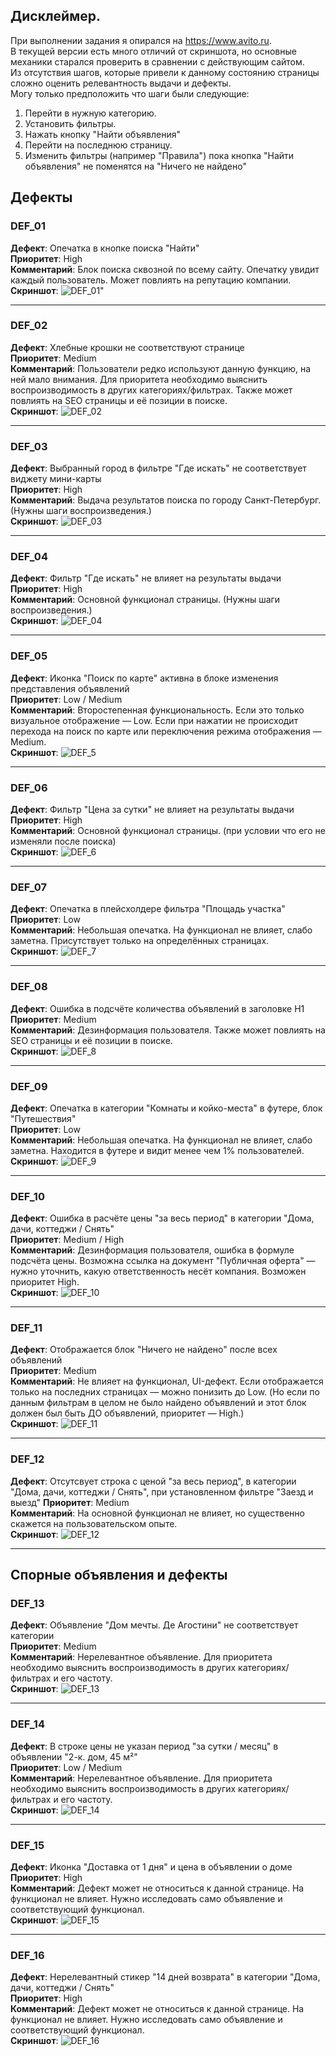 ## Дисклеймер.

При выполнении задания я опирался на https://www.avito.ru.  
В текущей версии есть много отличий от скриншота, но основные механики старался проверить в сравнении с действующим сайтом.  
Из отсутствия шагов, которые привели к данному состоянию страницы сложно оценить релевантность выдачи и дефекты.  
Могу только предположить что шаги были следующие:

1. Перейти в нужную категорию.
2. Установить фильтры.
3. Нажать кнопку "Найти объявления"
4. Перейти на последнюю страницу.
5. Изменить фильтры (например "Правила") пока кнопка "Найти объявления" не поменятся на "Ничего не найдено"

## Дефекты

### DEF_01

**Дефект**: Опечатка в кнопке поиска "Найти"  
**Приоритет**: High  
**Комментарий**: Блок поиска сквозной по всему сайту. Опечатку увидит каждый пользователь. Может повлиять на репутацию компании.  
**Скриншот**: ![DEF_01"](./screenshots/1.jpg)

---

### DEF_02

**Дефект**: Хлебные крошки не соответствуют странице  
**Приоритет**: Medium  
**Комментарий**: Пользователи редко используют данную функцию, на ней мало внимания. Для приоритета необходимо выяснить воспроизводимость в других категориях/фильтрах. Также может повлиять на SEO страницы и её позиции в поиске.  
**Скриншот**: ![DEF_02](./screenshots/2.jpg)

---

### DEF_03

**Дефект**: Выбранный город в фильтре "Где искать" не соответствует виджету мини-карты  
**Приоритет**: High  
**Комментарий**: Выдача результатов поиска по городу Санкт-Петербург. (Нужны шаги воспроизведения.)  
**Скриншот**: ![DEF_03](./screenshots/3.jpg)

---

### DEF_04

**Дефект**: Фильтр "Где искать" не влияет на результаты выдачи  
**Приоритет**: High  
**Комментарий**: Основной функционал страницы. (Нужны шаги воспроизведения.)  
**Скриншот**: ![DEF_04](./screenshots/4.jpg)

---

### DEF_05

**Дефект**: Иконка "Поиск по карте" активна в блоке изменения представления объявлений  
**Приоритет**: Low / Medium  
**Комментарий**: Второстепенная функциональность. Если это только визуальное отображение — Low. Если при нажатии не происходит перехода на поиск по карте или переключения режима отображения — Medium.  
**Скриншот**: ![DEF_5](./screenshots/5.jpg)

---

### DEF_06

**Дефект**: Фильтр "Цена за сутки" не влияет на результаты выдачи  
**Приоритет**: High  
**Комментарий**: Основной функционал страницы. (при условии что его не изменяли после поиска)  
**Скриншот**: ![DEF_6](./screenshots/6.jpg)

---

### DEF_07

**Дефект**: Опечатка в плейсхолдере фильтра "Площадь участка"  
**Приоритет**: Low  
**Комментарий**: Небольшая опечатка. На функционал не влияет, слабо заметна. Присутствует только на определённых страницах.  
**Скриншот**: ![DEF_7](./screenshots/7.jpg)

---

### DEF_08

**Дефект**: Ошибка в подсчёте количества объявлений в заголовке H1  
**Приоритет**: Medium  
**Комментарий**: Дезинформация пользователя. Также может повлиять на SEO страницы и её позиции в поиске.  
**Скриншот**: ![DEF_8](./screenshots/8.jpg)

---

### DEF_09

**Дефект**: Опечатка в категории "Комнаты и койко-места" в футере, блок "Путешествия"  
**Приоритет**: Low  
**Комментарий**: Небольшая опечатка. На функционал не влияет, слабо заметна. Находится в футере и видит менее чем 1% пользователей.  
**Скриншот**: ![DEF_9](./screenshots/9.jpg)

---

### DEF_10

**Дефект**: Ошибка в расчёте цены "за весь период" в категории "Дома, дачи, коттеджи / Снять"  
**Приоритет**: Medium / High  
**Комментарий**: Дезинформация пользователя, ошибка в формуле подсчёта цены. Возможна ссылка на документ "Публичная оферта" — нужно уточнить, какую ответственность несёт компания. Возможен приоритет High.  
**Скриншот**: ![DEF_10](./screenshots/10.jpg)

---

### DEF_11

**Дефект**: Отображается блок "Ничего не найдено" после всех объявлений  
**Приоритет**: Medium  
**Комментарий**: Не влияет на функционал, UI-дефект. Если отображается только на последних страницах — можно понизить до Low. (Но если по данным фильтрам в целом не было найдено объявлений и этот блок должен был быть ДО объявлений, приоритет — High.)  
**Скриншот**: ![DEF_11](./screenshots/11.jpg)

---

### DEF_12

**Дефект**: Отсутсвует строка с ценой "за весь период", в категории "Дома, дачи, коттеджи / Снять", при установленном фильтре "Заезд и выезд"
**Приоритет**: Medium  
**Комментарий**: На основной функционал не влияет, но существенно скажется на пользовательском опыте.  
**Скриншот**: ![DEF_12](./screenshots/12.jpg)

---

## Спорные объявления и дефекты

### DEF_13

**Дефект**: Объявление "Дом мечты. Де Агостини" не соответствует категории  
**Приоритет**: Medium  
**Комментарий**: Нерелевантное объявление. Для приоритета необходимо выяснить воспроизводимость в других категориях/фильтрах и его частоту.  
**Скриншот**: ![DEF_13](./screenshots/13.jpg)

---

### DEF_14

**Дефект**: В строке цены не указан период "за сутки / месяц" в объявлении "2-к. дом, 45 м²"  
**Приоритет**: Low / Medium  
**Комментарий**: Нерелевантное объявление. Для приоритета необходимо выяснить воспроизводимость в других категориях/фильтрах и его частоту.  
**Скриншот**: ![DEF_14](./screenshots/14.jpg)

---

### DEF_15

**Дефект**: Иконка "Доставка от 1 дня" и цена в объявлении о доме  
**Приоритет**: High  
**Комментарий**: Дефект может не относиться к данной странице. На функционал не влияет. Нужно исследовать само объявление и соответствующий функционал.  
**Скриншот**: ![DEF_15](./screenshots/15.jpg)

---

### DEF_16

**Дефект**: Нерелевантный стикер "14 дней возврата" в категории "Дома, дачи, коттеджи / Снять"  
**Приоритет**: High  
**Комментарий**: Дефект может не относиться к данной странице. На функционал не влияет. Нужно исследовать само объявление и соответствующий функционал.  
**Скриншот**: ![DEF_16](./screenshots/16.jpg)

